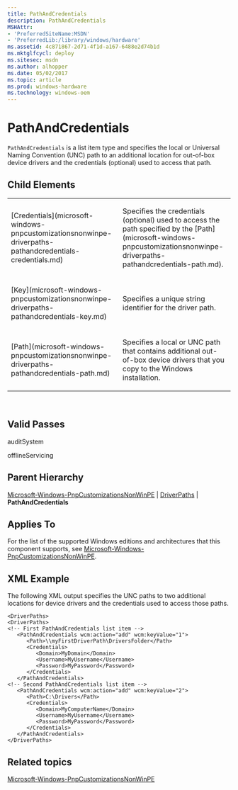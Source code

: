 ```yaml
---
title: PathAndCredentials
description: PathAndCredentials
MSHAttr:
- 'PreferredSiteName:MSDN'
- 'PreferredLib:/library/windows/hardware'
ms.assetid: 4c871867-2d71-4f1d-a167-6488e2d74b1d
ms.mktglfcycl: deploy
ms.sitesec: msdn
ms.author: alhopper
ms.date: 05/02/2017
ms.topic: article
ms.prod: windows-hardware
ms.technology: windows-oem
---
```


# PathAndCredentials


`PathAndCredentials` is a list item type and specifies the local or Universal Naming Convention (UNC) path to an additional location for out-of-box device drivers and the credentials (optional) used to access that path.

## Child Elements


<table>
<colgroup>
<col width="50%" />
<col width="50%" />
</colgroup>
<tbody>
<tr class="odd">
<td><p>[Credentials](microsoft-windows-pnpcustomizationsnonwinpe-driverpaths-pathandcredentials-credentials.md)</p></td>
<td><p>Specifies the credentials (optional) used to access the path specified by the [Path](microsoft-windows-pnpcustomizationsnonwinpe-driverpaths-pathandcredentials-path.md).</p></td>
</tr>
<tr class="even">
<td><p>[Key](microsoft-windows-pnpcustomizationsnonwinpe-driverpaths-pathandcredentials-key.md)</p></td>
<td><p>Specifies a unique string identifier for the driver path.</p></td>
</tr>
<tr class="odd">
<td><p>[Path](microsoft-windows-pnpcustomizationsnonwinpe-driverpaths-pathandcredentials-path.md)</p></td>
<td><p>Specifies a local or UNC path that contains additional out-of-box device drivers that you copy to the Windows installation.</p></td>
</tr>
</tbody>
</table>

 

## Valid Passes


auditSystem

offlineServicing

## Parent Hierarchy


[Microsoft-Windows-PnpCustomizationsNonWinPE](microsoft-windows-pnpcustomizationsnonwinpe.md) | [DriverPaths](microsoft-windows-pnpcustomizationsnonwinpe-driverpaths.md) | **PathAndCredentials**

## Applies To


For the list of the supported Windows editions and architectures that this component supports, see [Microsoft-Windows-PnpCustomizationsNonWinPE](microsoft-windows-pnpcustomizationsnonwinpe.md).

## XML Example


The following XML output specifies the UNC paths to two additional locations for device drivers and the credentials used to access those paths.

```
<DriverPaths>
<DriverPaths>
<!-- First PathAndCredentials list item -->
   <PathAndCredentials wcm:action="add" wcm:keyValue="1">
      <Path>\\myFirstDriverPath\DriversFolder</Path>
      <Credentials>
         <Domain>MyDomain</Domain>
         <Username>MyUsername</Username>
         <Password>MyPassword</Password>
      </Credentials>
   </PathAndCredentials>
<!-- Second PathAndCredentials list item -->
   <PathAndCredentials wcm:action="add" wcm:keyValue="2">
      <Path>C:\Drivers</Path>
      <Credentials>
         <Domain>MyComputerName</Domain>
         <Username>MyUsername</Username>
         <Password>MyPassword</Password>
      </Credentials>
   </PathAndCredentials>
</DriverPaths>
```

## Related topics


[Microsoft-Windows-PnpCustomizationsNonWinPE](microsoft-windows-pnpcustomizationsnonwinpe.md)

 

 







